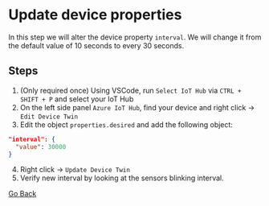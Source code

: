 # Update device properties

In this step we will alter the device property `interval`. We will change it from the default value of 10 seconds to every 30 seconds.

## Steps

1. (Only required once) Using VSCode, run `Select IoT Hub` via `CTRL + SHIFT + P` and select your IoT Hub
1. On the left side panel `Azure IoT Hub`, find your device and right click -> `Edit Device Twin`
1. Edit the object `properties.desired` and add the following object:

```json
"interval": {
  "value": 30000
}
```

4. Right click -> `Update Device Twin`
1. Verify new interval by looking at the sensors blinking interval.

[Go Back](../device-client-iothub.md)
